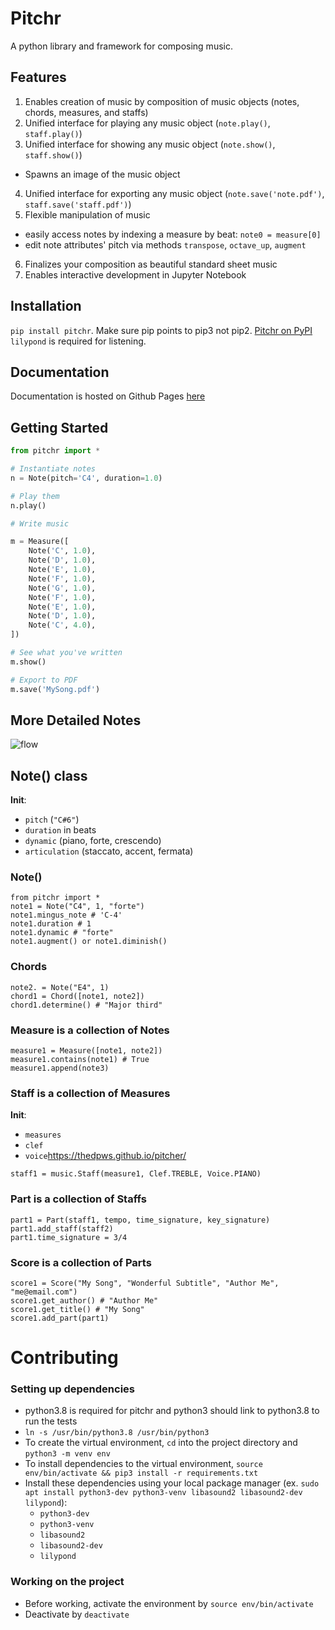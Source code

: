 # Pitchr
A python library and framework for composing music.

## Features

1. Enables creation of music by composition of music objects (notes, chords, measures, and staffs)
2. Unified interface for playing any music object (`note.play()`, `staff.play()`)
3. Unified interface for showing any music object (`note.show()`, `staff.show()`)
  * Spawns an image of the music object
4. Unified interface for exporting any music object (`note.save('note.pdf')`, `staff.save('staff.pdf')`)
5. Flexible manipulation of music
  * easily access notes by indexing a measure by beat: `note0 = measure[0]`
  * edit note attributes' pitch via methods `transpose`, `octave_up`, `augment`
6. Finalizes your composition as beautiful standard sheet music
7. Enables interactive development in Jupyter Notebook

## Installation
`pip install pitchr`.  Make sure pip points to pip3 not pip2. [Pitchr on PyPI](https://pypi.org/project/pitchr/)
`lilypond` is required for listening.

## Documentation
Documentation is hosted on Github Pages [here](https://thedpws.github.io/pitcher/)


## Getting Started
```python
from pitchr import *

# Instantiate notes
n = Note(pitch='C4', duration=1.0)

# Play them
n.play()

# Write music

m = Measure([
    Note('C', 1.0),
    Note('D', 1.0),
    Note('E', 1.0),
    Note('F', 1.0),
    Note('G', 1.0),
    Note('F', 1.0),
    Note('E', 1.0),
    Note('D', 1.0),
    Note('C', 4.0),
])

# See what you've written
m.show()

# Export to PDF
m.save('MySong.pdf')
```

## More Detailed Notes

![flow](https://raw.githubusercontent.com/thedpws/pitcher/master/demo/flow.png)


## Note() class

**Init**:
- `pitch` (`"C#6"`)
- `duration` in beats
- `dynamic` (piano, forte, crescendo)
- `articulation` (staccato, accent, fermata)

### Note()
    from pitchr import *
    note1 = Note("C4", 1, "forte")
    note1.mingus_note # 'C-4'
    note1.duration # 1
    note1.dynamic # "forte"
    note1.augment() or note1.diminish()

### Chords
    note2. = Note("E4", 1)
    chord1 = Chord([note1, note2])
    chord1.determine() # "Major third"

### Measure is a collection of Notes
    measure1 = Measure([note1, note2])
    measure1.contains(note1) # True
    measure1.append(note3)

### Staff is a collection of Measures

**Init**:
- `measures`
- `clef`
- `voice`https://thedpws.github.io/pitcher/

`staff1 = music.Staff(measure1, Clef.TREBLE, Voice.PIANO)`


### Part is a collection of Staffs

    part1 = Part(staff1, tempo, time_signature, key_signature)
    part1.add_staff(staff2)
    part1.time_signature = 3/4

### Score is a collection of Parts

    score1 = Score("My Song", "Wonderful Subtitle", "Author Me", "me@email.com")
    score1.get_author() # "Author Me"
    score1.get_title() # "My Song"
    score1.add_part(part1)

# Contributing
### Setting up dependencies
* python3.8 is required for pitchr and python3 should link to python3.8 to run the tests
* `ln -s /usr/bin/python3.8 /usr/bin/python3`
* To create the virtual environment, `cd` into the project directory and `python3 -m venv env`
* To install dependencies to the virtual environment, `source env/bin/activate && pip3 install -r requirements.txt`
* Install these dependencies using your local package manager (ex. `sudo apt install python3-dev python3-venv libasound2 libasound2-dev lilypond`):
  * `python3-dev`
  * `python3-venv`
  * `libasound2`
  * `libasound2-dev`
  * `lilypond`

### Working on the project
* Before working, activate the environment by `source env/bin/activate`
* Deactivate by `deactivate`
